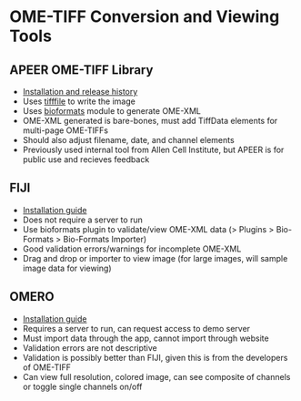 # OME-TIFF Conversion and Viewing Tools

## APEER OME-TIFF Library

- [Installation and release history](https://pypi.org/project/apeer-ometiff-library/)
- Uses [tifffile](https://pypi.org/project/tifffile) to write the image
- Uses [bioformats](https://www.openmicroscopy.org/bio-formats/) module to generate OME-XML
- OME-XML generated is bare-bones, must add TiffData elements for multi-page OME-TIFFs
- Should also adjust filename, date, and channel elements
- Previously used internal tool from Allen Cell Institute, but APEER is for public use and recieves feedback

## FIJI

- [Installation guide](https://imagej.net/Fiji/Downloads)
- Does not require a server to run
- Use bioformats plugin to validate/view OME-XML data (> Plugins > Bio-Formats > Bio-Formats Importer)
- Good validation errors/warnings for incomplete OME-XML
- Drag and drop or importer to view image (for large images, will sample image data for viewing)


## OMERO
- [Installation guide](https://www.openmicroscopy.org/omero/downloads/)
- Requires a server to run, can request access to demo server
- Must import data through the app, cannot import through website
- Validation errors are not descriptive
- Validation is possibly better than FIJI, given this is from the developers of OME-TIFF
- Can view full resolution, colored image, can see composite of channels or toggle single channels on/off
